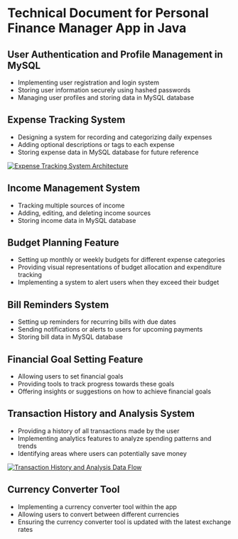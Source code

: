 # Technical Document for Personal Finance Manager App in Java

## User Authentication and Profile Management in MySQL
- Implementing user registration and login system
- Storing user information securely using hashed passwords
- Managing user profiles and storing data in MySQL database
## Expense Tracking System
- Designing a system for recording and categorizing daily expenses
- Adding optional descriptions or tags to each expense
- Storing expense data in MySQL database for future reference


[![Expense Tracking System Architecture](https://app.eraser.io/workspace/E4E3u17cEoPh4ixdVr2c/preview?elements=KC3Q7h8jqvQ1nxR4iHrjMg&type=embed)](https://app.eraser.io/workspace/E4E3u17cEoPh4ixdVr2c?elements=KC3Q7h8jqvQ1nxR4iHrjMg)

## Income Management System
- Tracking multiple sources of income
- Adding, editing, and deleting income sources
- Storing income data in MySQL database


## Budget Planning Feature
- Setting up monthly or weekly budgets for different expense categories
- Providing visual representations of budget allocation and expenditure tracking
- Implementing a system to alert users when they exceed their budget


## Bill Reminders System
- Setting up reminders for recurring bills with due dates
- Sending notifications or alerts to users for upcoming payments
- Storing bill data in MySQL database


## Financial Goal Setting Feature
- Allowing users to set financial goals
- Providing tools to track progress towards these goals
- Offering insights or suggestions on how to achieve financial goals


## Transaction History and Analysis System
- Providing a history of all transactions made by the user
- Implementing analytics features to analyze spending patterns and trends
- Identifying areas where users can potentially save money


[![Transaction History and Analysis Data Flow](https://app.eraser.io/workspace/E4E3u17cEoPh4ixdVr2c/preview?elements=cGOD-yGtZpndRvf2y8I4Bg&type=embed)](https://app.eraser.io/workspace/E4E3u17cEoPh4ixdVr2c?elements=cGOD-yGtZpndRvf2y8I4Bg)

## Currency Converter Tool
- Implementing a currency converter tool within the app
- Allowing users to convert between different currencies
- Ensuring the currency converter tool is updated with the latest exchange rates
